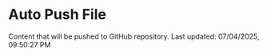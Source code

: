 # Auto Push File

Content that will be pushed to GitHub repository.
Last updated: 07/04/2025, 09:50:27 PM